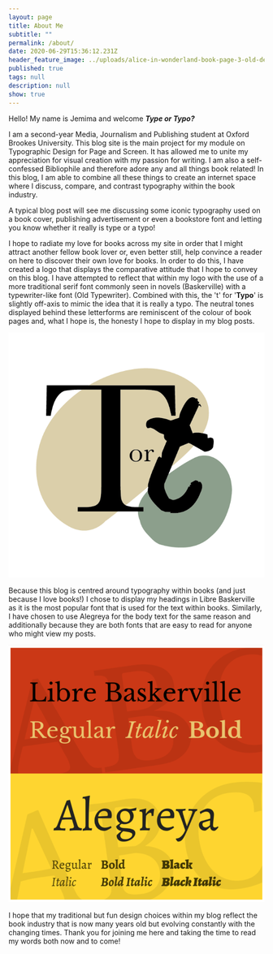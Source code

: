 ```yaml
---
layout: page
title: About Me
subtitle: ""
permalink: /about/
date: 2020-06-29T15:36:12.231Z
header_feature_image: ../uploads/alice-in-wonderland-book-page-3-old-design-shop.jpg
published: true
tags: null
description: null
show: true
---
```

Hello! My name is Jemima and welcome ***Type or Typo?***

I am a second-year Media, Journalism and Publishing student at Oxford Brookes University. This blog site is the main project for my module on Typographic Design for Page and Screen. It has allowed me to unite my appreciation for visual creation with my passion for writing. I am also a self-confessed Bibliophile and therefore adore any and all things book related! In this blog, I am able to combine all these things to create an internet space where I discuss, compare, and contrast typography within the book industry. 

A typical blog post will see me discussing some iconic typography used on a book cover, publishing advertisement or even a bookstore font and letting you know whether it really is type or a typo! 

I hope to radiate my love for books across my site in order that I might attract another fellow book lover or, even better still, help convince a reader on here to discover their own love for books. In order to do this, I have created a logo that displays the comparative attitude that I hope to convey on this blog. I have attempted to reflect that within my logo with the use of a more traditional serif font commonly seen in novels (Baskerville) with a typewriter-like font (Old Typewriter). Combined with this, the 't' for '**Typo**' is slightly off-axis to mimic the idea that it is really a typo. The neutral tones displayed behind these letterforms are reminiscent of the colour of book pages and, what I hope is, the honesty I hope to display in my blog posts.

![](../uploads/type-or-typo-logo-2.png)

Because this blog is centred around typography within books (and just because I love books!) I chose to display my headings in Libre Baskerville as it is the most popular font that is used for the text within books. Similarly, I have chosen to use Alegreya for the body text for the same reason and additionally because they are both fonts that are easy to read for anyone who might view my posts.

![](../uploads/screenshot-2020-10-11-at-15.39.14.png "Libre Baskerville and Alegreya family [1001 fonts]")

I hope that my traditional but fun design choices within my blog reflect the book industry that is now many years old but evolving constantly with the changing times. Thank you for joining me here and taking the time to read my words both now and to come!
